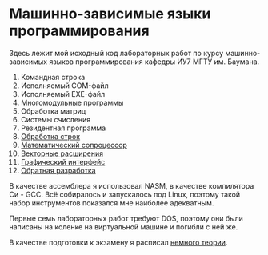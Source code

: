 # Машинно-зависимые языки программирования

Здесь лежит мой исходный код лабораторных работ по курсу машинно-зависимых
языков программирования кафедры ИУ7 МГТУ им. Баумана.

01. Командная строка
02. Исполняемый COM-файл
03. Исполняемый EXE-файл
04. Многомодульные программы
05. Обработка матриц
06. Системы счисления
07. Резидентная программа
08. [Обработка строк](lab-08)
09. [Математический сопроцессор](lab-09)
10. [Векторные расширения](lab-10)
11. [Графический интерфейс](lab-11)
12. [Обратная разработка](lab-12)

В качестве ассемблера я использовал NASM, в качестве компилятора Си - GCC.
Всё собиралось и запускалось под Linux, поэтому такой набор инструментов
показался мне наиболее адекватным.

Первые семь лабораторных работ требуют DOS, поэтому они были написаны на
коленке на виртуальной машине и погибли с ней же.

В качестве подготовки к экзамену я расписал [немного теории](theory).
